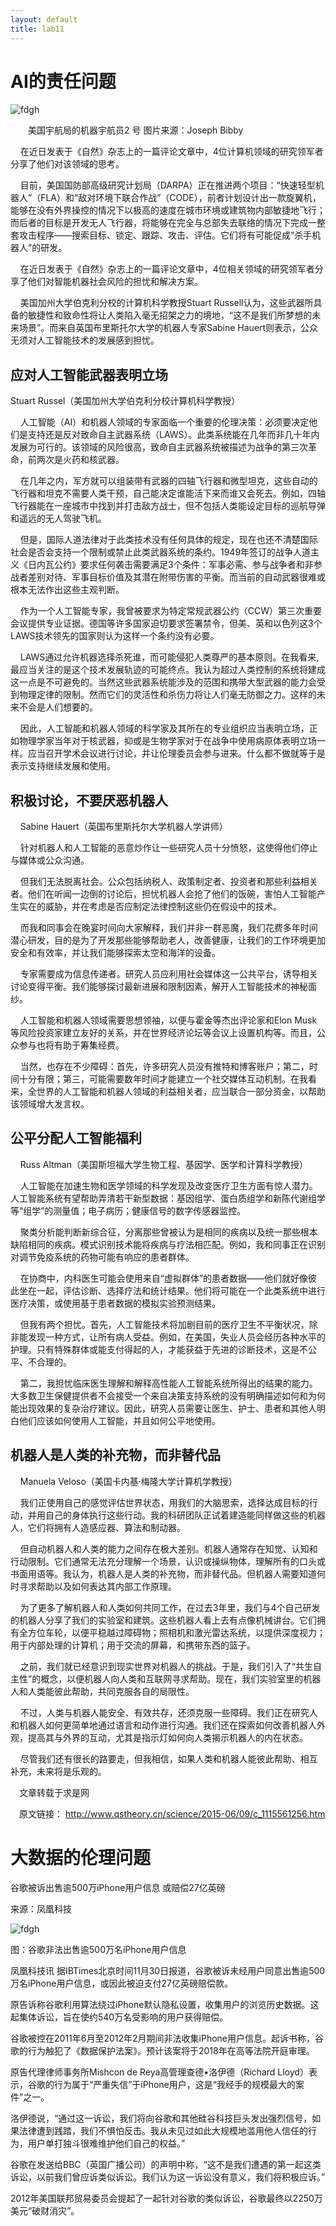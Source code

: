 ```yaml
---
layout: default
title: lab11
---
```


# AI的责任问题

![fdgh](http://www.qstheory.cn/science/2015-06/09/1115561256_14338367206301n.jpg)

　　美国宇航局的机器宇航员2 号 图片来源：Joseph Bibby

    在近日发表于《自然》杂志上的一篇评论文章中，4位计算机领域的研究领军者分享了他们对该领域的思考。

    目前，美国国防部高级研究计划局（DARPA）正在推进两个项目：“快速轻型机器人”（FLA）和“敌对环境下联合作战”（CODE），前者计划设计出一款旋翼机，能够在没有外界操控的情况下以极高的速度在城市环境或建筑物内部敏捷地飞行；而后者的目标是开发无人飞行器，将能够在完全与总部失去联络的情况下完成一整套攻击程序——搜索目标、锁定、跟踪、攻击、评估。它们将有可能促成“杀手机器人”的研发。

    在近日发表于《自然》杂志上的一篇评论文章中，4位相关领域的研究领军者分享了他们对智能机器社会风险的担忧和解决方案。

    美国加州大学伯克利分校的计算机科学教授Stuart Russell认为，这些武器所具备的敏捷性和致命性将让人类陷入毫无招架之力的境地，“这不是我们所梦想的未来场景”。而来自英国布里斯托尔大学的机器人专家Sabine Hauert则表示，公众无须对人工智能技术的发展感到担忧。

## 应对人工智能武器表明立场

Stuart Russel（美国加州大学伯克利分校计算机科学教授）

    人工智能（AI）和机器人领域的专家面临一个重要的伦理决策：必须要决定他们是支持还是反对致命自主武器系统（LAWS）。此类系统能在几年而非几十年内发展为可行的。该领域的风险很高，致命自主武器系统被描述为战争的第三次革命，前两次是火药和核武器。

    在几年之内，军方就可以组装带有武器的四轴飞行器和微型坦克，这些自动的飞行器和坦克不需要人类干预，自己能决定谁能活下来而谁又会死去。例如，四轴飞行器能在一座城市中找到并打击敌方战士，但不包括人类能设定目标的巡航导弹和遥远的无人驾驶飞机。

    但是，国际人道法律对于此类技术没有任何具体的规定，现在也还不清楚国际社会是否会支持一个限制或禁止此类武器系统的条约。1949年签订的战争人道主义《日内瓦公约》要求任何袭击需要满足3个条件：军事必需、参与战争者和非参战者差别对待、军事目标价值及其潜在附带伤害的平衡。而当前的自动武器很难或根本无法作出这些主观判断。

    作为一个人工智能专家，我曾被要求为特定常规武器公约（CCW）第三次重要会议提供专业证据。德国等许多国家迫切要求签署禁令，但美、英和以色列这3个LAWS技术领先的国家则认为这样一个条约没有必要。

    LAWS通过允许机器选择杀死谁，而可能侵犯人类尊严的基本原则。在我看来,最应当关注的是这个技术发展轨迹的可能终点。我认为超过人类控制的系统将建成这一点是不可避免的。当然这些武器系统能涉及的范围和携带大型武器的能力会受到物理定律的限制。然而它们的灵活性和杀伤力将让人们毫无防御之力。这样的未来不会是人们想要的。

    因此，人工智能和机器人领域的科学家及其所在的专业组织应当表明立场，正如物理学家当年对于核武器，抑或是生物学家对于在战争中使用病原体表明立场一样。应当召开学术会议进行讨论，并让伦理委员会参与进来。什么都不做就等于是表示支持继续发展和使用。

## 积极讨论，不要厌恶机器人

    Sabine Hauert（英国布里斯托尔大学机器人学讲师）

    针对机器人和人工智能的恶意炒作让一些研究人员十分愤怒，这使得他们停止与媒体或公众沟通。

    但我们无法脱离社会。公众包括纳税人、政策制定者、投资者和那些利益相关者。他们在听闻一边倒的讨论后，担忧机器人会抢了他们的饭碗，害怕人工智能产生实在的威胁，并在考虑是否应制定法律控制这些仍在假设中的技术。

    而我和同事会在晚宴时间向大家解释，我们并非一群恶魔，我们花费多年时间潜心研发，目的是为了开发那些能够帮助老人，改善健康，让我们的工作环境更加安全和有效率，并让我们能够探索太空和海洋的设备。

    专家需要成为信息传递者。研究人员应利用社会媒体这一公共平台，诱导相关讨论变得平衡。我们能够探讨最新进展和限制因素，解开人工智能技术的神秘面纱。

    人工智能和机器人领域需要思想领袖，以便与霍金等杰出评论家和Elon Musk等风险投资家建立友好的关系，并在世界经济论坛等会议上设置机构等。而且，公众参与也将有助于筹集经费。

    当然，也存在不少障碍：首先，许多研究人员没有推特和博客账户；第二，时间十分有限；第三，可能需要数年时间才能建立一个社交媒体互动机制。在我看来，全世界的人工智能和机器人领域的利益相关者，应当联合一部分资金，以帮助该领域增大发言权。

## 公平分配人工智能福利

    Russ Altman（美国斯坦福大学生物工程、基因学、医学和计算科学教授）

    人工智能在加速生物和医学领域的科学发现及改变医疗卫生方面有惊人潜力。人工智能系统有望帮助弄清若干新型数据：基因组学、蛋白质组学和新陈代谢组学等“组学”的测量值；电子病历；健康信号的数字传感器监控。

    聚类分析能判断新综合征，分离那些曾被认为是相同的疾病以及统一那些根本缺陷相同的疾病。模式识别技术能将疾病与疗法相匹配。例如，我和同事正在识别对调节免疫系统的药物可能有响应的患者群体。

    在协商中，内科医生可能会使用来自“虚拟群体”的患者数据——他们就好像彼此坐在一起，评估诊断、选择疗法和统计结果。他们将可能在一个此类系统中进行医疗决策，或使用基于患者数据的模拟实验预测结果。

    但我有两个担忧。首先，人工智能技术将加剧目前的医疗卫生不平衡状况，除非能发现一种方式，让所有病人受益。例如，在美国，失业人员会经历各种水平的护理。只有特殊群体或能支付得起的人，才能获益于先进的诊断技术，这是不公平、不合理的。

    第二，我担忧临床医生理解和解释高性能人工智能系统所得出的结果的能力。大多数卫生保健提供者不会接受一个来自决策支持系统的没有明确描述如何和为何能出现效果的复杂治疗建议。因此，研究人员需要让医生、护士、患者和其他人明白他们应该如何使用人工智能，并且如何公平地使用。

## 机器人是人类的补充物，而非替代品

    Manuela Veloso（美国卡内基·梅隆大学计算机学教授）

    我们正使用自己的感觉评估世界状态，用我们的大脑思索，选择达成目标的行动，并用自己的身体执行这些行动。我的科研团队正试着建造能同样做这些的机器人，它们将拥有人造感应器、算法和制动器。

    但自动机器人和人类的能力之间存在极大差别。机器人通常存在知觉、认知和行动限制。它们通常无法充分理解一个场景，认识或操纵物体，理解所有的口头或书面用语等。我认为，机器人是人类的补充物，而非替代品。但机器人需要知道何时寻求帮助以及如何表达其内部工作原理。

    为了更多了解机器人和人类如何共同工作，在过去3年里，我们与4个自己研发的机器人分享了我们的实验室和建筑。这些机器人看上去有点像机械讲台。它们拥有全方位车轮，以便平稳越过障碍物；照相机和激光雷达系统，以提供深度视力；用于内部处理的计算机；用于交流的屏幕，和携带东西的篮子。

    之前，我们就已经意识到现实世界对机器人的挑战。于是，我们引入了“共生自主性”的概念，以便机器人向人类和互联网寻求帮助。现在，我们实验室里的机器人和人类能彼此帮助，共同克服各自的局限性。

    不过，人类与机器人能安全、有效共存，还须克服一些障碍。我们正在研究人和机器人如何更简单地通过语言和动作进行沟通。我们还在探索如何改善机器人外观，提高其与外界的互动，尤其是指示灯如何向人类揭示机器人的内在状态。

    尽管我们还有很长的路要走，但我相信，如果人类和机器人能彼此帮助、相互补充，未来将是乐观的。

　文章转载于求是网

　原文链接：
http://www.qstheory.cn/science/2015-06/09/c_1115561256.htm

#  大数据的伦理问题

谷歌被诉出售逾500万iPhone用户信息 或赔偿27亿英磅

来源：凤凰科技 


![fdgh](http://p0.ifengimg.com/a/2017_48/95c99d4438a0901_size972_w899_h562.png)

图：谷歌非法出售逾500万名iPhone用户信息

凤凰科技讯 据IBTimes北京时间11月30日报道，谷歌被诉未经用户同意出售逾500万名iPhone用户信息，或因此被迫支付27亿英磅赔偿款。

原告诉称谷歌利用算法绕过iPhone默认隐私设置，收集用户的浏览历史数据。这起集体诉讼，旨在使约540万名受影响的用户获得赔偿。

谷歌被控在2011年6月至2012年2月期间非法收集iPhone用户信息。起诉书称，谷歌的行为触犯了《数据保护法案》。预计该案将于2018年在高等法院开庭审理。

原告代理律师事务所Mishcon de Reya高管理查德•洛伊德（Richard Lloyd）表示，谷歌的行为属于“严重失信”于iPhone用户，这是“我经手的规模最大的案件”之一。

洛伊德说，“通过这一诉讼，我们将向谷歌和其他硅谷科技巨头发出强烈信号，如果法律遭到践踏，我们不惧怕反击。我从未见过如此大规模地滥用他人信任的行为，用户单打独斗很难维护他们自己的权益。”

谷歌在发送给BBC（英国广播公司）的声明中称，“这不是我们遭遇的第一起这类诉讼，以前我们曾应诉类似诉讼。我们认为这一诉讼没有意义，我们将积极应诉。”

2012年美国联邦贸易委员会提起了一起针对谷歌的类似诉讼，谷歌最终以2250万美元“破财消灾”。 